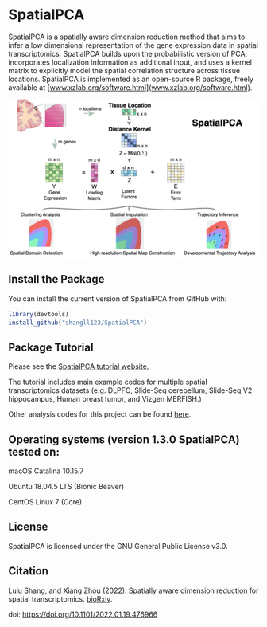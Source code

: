 # **SpatialPCA** 

SpatialPCA is a spatially aware dimension reduction method that aims to infer a low dimensional representation of the gene expression data in spatial transcriptomics. SpatialPCA builds upon the probabilistic version of PCA, incorporates localization information as additional input, and uses a kernel matrix to explicitly model the spatial correlation structure across tissue locations. SpatialPCA is implemented as an open-source R package, freely available at [www.xzlab.org/software.html](www.xzlab.org/software.html).



<img align="top" src="https://raw.githubusercontent.com/shangll123/workflowr_Test/main/docs/assets/main_figure.jpeg" alt="drawing" width="600"/>


## Install the Package
You can install the current version of SpatialPCA from GitHub with:
```r
library(devtools)
install_github("shangll123/SpatialPCA")
```

## Package Tutorial
Please see the [SpatialPCA tutorial website.](http://lulushang.org/SpatialPCA_Tutorial/)

The tutorial includes main example codes for multiple spatial transcriptomics datasets (e.g. DLPFC, Slide-Seq cerebellum, Slide-Seq V2 hippocampus, Human breast tumor, and Vizgen MERFISH.)

Other analysis codes for this project can be found [here](http://lulushang.org/docs/Projects/SpatialPCA).

## Operating systems (version 1.3.0 SpatialPCA) tested on:
macOS Catalina 10.15.7

Ubuntu 18.04.5 LTS (Bionic Beaver)

CentOS Linux 7 (Core)

## License

SpatialPCA is licensed under the GNU General Public License v3.0.

## Citation
Lulu Shang, and Xiang Zhou (2022). Spatially aware dimension reduction for spatial transcriptomics. [bioRxiv](https://www.biorxiv.org/content/10.1101/2022.01.19.476966v1).

doi: https://doi.org/10.1101/2022.01.19.476966
